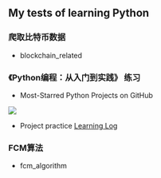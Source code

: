 ## My tests of learning Python

### 爬取比特币数据
- blockchain_related

### 《Python编程：从入门到实践》 练习

- <desc>Most-Starred Python Projects on GitHub
<!-- ![Python Projects](./learnPython/book_tests/project_practice/data_visualization/chapter17_use_API/python_repos.svg) -->
<img src="https://github.com/iPine/learnPython/book_tests/project_practice/data_visualization/chapter17_use_API/python_repos.svg?sanitize=true">

- Project practice
[Learning Log](https://learninglog-ipine.herokuapp.com/)

### FCM算法
- fcm_algorithm